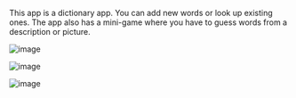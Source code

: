 This app is a dictionary app. You can add new words or look up existing ones. The app also has a mini-game where you have to guess words from a description or picture.

![image](https://user-images.githubusercontent.com/79575586/154059836-6ed022f0-eef8-47ad-910b-9c836525faee.png)

![image](https://user-images.githubusercontent.com/79575586/154060033-bf3abdfc-5940-425a-b852-e8812fe2c338.png)

![image](https://user-images.githubusercontent.com/79575586/154060219-3559037d-18b2-4b3d-87b4-55958ffd2fb1.png)
